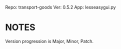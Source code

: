 Repo: transport-goods
Ver: 0.5.2
App: lesseasygui.py

# NOTES #
Version progression is Major, Minor, Patch.
